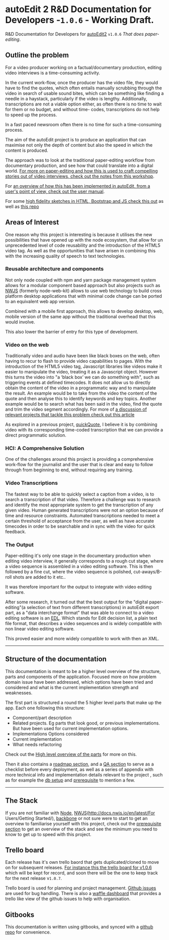 # autoEdit 2 R&D Documentation for Developers -`1.0.6` - Working Draft.

R&D Documentation for Developers for [autoEdit2](/www.autoEdit.io) `v1.0.6`  _That does paper-editing_.

## Outline the problem 
<!-- Outline the problem you are working on, why it is interesting andwhat the challenges are. -->  

For a video producer working on a factual/documentary production, editing video interviews is a time-consuming activity.

In the current work-flow, once the producer has the video file, they would have to find the quotes, which often entails manually scrubbing through the video in search of  usable sound bites, which can be something like finding a needle in a haystack, particularly if the video is lengthy. Additionally, transcriptions are not a viable option either, as often there is no time to wait for them or no budget, and without time- codes, transcriptions do not help to speed up the process.

In a fast paced newsroom often there is no time for such a time-consuming process.

The aim of the autoEdit project is to produce an application that can maximise not only the depth of content but also the speed in which the content is produced.

The approach was to look at the traditional paper-editing workflow from documentary production, and see how that could translate into a digital world. [For more on paper-editing and how this is used to craft compelling stories out of video interviews, check out the notes from this workshop](http://pietropassarelli.com/wip_london_july2016.html).

For [an overview of how this has been implemented in autoEdit, from a user's point of view, check out the user manual](https://pietropassarelli.gitbooks.io/autoedit2-user-manual/content).

For some [high fidelity sketches in HTML, Bootstrap and JS check this out](http://pietropassarelli.com/autoEdit_sketches/) as well as [this repo](https://github.com/pietrop/autoEdit_sketches)


## Areas of Interest

One reason why this project is interesting is because it utilises the new possibilities that have opened up with the node ecosystem, that allow for un unprecedented level of code reusability and the introduction of the HTML5 video tag. As well as the opportunities that have arisen in combining this with the increasing quality of speech to text technologies.

### Reusable architecture and components
Not only node coupled with npm and yarn package management system allows for a modular component based approach but also projects such as [NWJS][nwjs] (formerly node-web-kit) allows to use web technology to build cross platform desktop applications that with minimal code change can be ported to an equivalent web app version. 

Combined with a mobile first approach, this allows to develop desktop, web, mobile version of the same app without the traditional overhead that this would involve. 

This also lower the barrier of entry for this type of development.

### Video on the web
Traditionally video and audio have been like black boxes on the web, often having to recur to flash to provide video capabilities to pages. With the introduction of the HTML5 video tag, Javascript libraries like videos make it easier to manipulate the video, treating it as a Javascript object. However this turns the video into "a ‘black box’ we can do something with", such as triggering events at defined timecodes. It does not allow us to directly obtain the content of the video in a programmatic way and to manipulate the result. An example would be to take from the video the content of the quote and then analyse this to identify keywords and key topics. Another example would be to search what has been said in the video, find the quote and trim the video segment accordingly. For more of [a discussion of relevant projects that tackle this problem check out this article][beyonblackboxes]

As explored in a previous project, [quickQuote](http://pietropassarelli.com/quickQuote.html), I believe it is by combining video with its corresponding time-coded transcription that we can provide a direct programmatic solution.

### HCI: A Comprehensive Solution

One of the challenges around this project is providing a comprehensive work-flow for the journalist and the user that is clear and easy to follow through from beginning to end, without requiring any training.

###  Video Transcriptions
The fastest way to be able to quickly select a caption from a video, is to search a transcription of that video. Therefore a challenge was to research and identify the most appropriate system to get the transcription of any given video. Human generated transcriptions were not an option because of time and resource constraints. Automated transcriptions needed to meet a certain threshold of acceptance from the user, as well as have accurate timecodes in order to be searchable and in sync with the video for quick feedback.

###  The Output

Paper-editing it's only one stage in the documentary production when editing video interview, it generally corresponds to a rough cut stage, where a video sequence is assembled in a video editing software. This is then followed by a fine cut, where the video sequence is polished, cut-aways/B-roll shots are added to it etc..

It was therefore important for the output to integrate with video editing software.

After some research, it turned out that the best output for the "digital paper-editing"(a selection of text from different transcriptions) in autoEdit export part, as a "data interchange format" that was able to connect to a video editing software is an [EDL](/edl-format.md). Which stands for Edit decision list, a plain text file format, that describes a video sequences and is widely compatible with non linear video editing software.

This proved easier and more widely compatible to work with then an XML.

---

## Structure of the documentation

This documentation is meant to be a higher level overview of the structure, parts and components of the application. Focused more on how problem domain issue have been addressed, which options have been tried and considered and what is the current implementation strength and weaknesses. 

The first part is structured a round the 5 higher level parts that make up the app. Each one following this structure:

- Component/part description 
- Related projects. Eg parts that look good, or previous implementations. But have been used for current implementation options. 
- Implementations Options considered
- Current implementation 
- What needs refactoring 

Check out the [High level overview of the parts](/high-level-overview-of-the-parts.md) for more on this.

Then it also contains a [roadmap section](/roadmap.md), and a [QA section](/qa/qa-intro.md) to serve as a checklist before every deployment, as well as a series of appendix with more technical info and implementation details relevant to the project , such as for example the [db setup](/current-db-setup.md) and [prerequisite](/prerequisites.md) to mention a few.

---


## The Stack 

If you are not familiar with [Node](https://nodejs.org/en/), [NWJS](http://docs.nwjs.io/en/latest/For Users/Getting Started/), [backbone](http://backbonejs.org/) or not sure were to start to get an overview to familiarise yourself with this project, check out the [prerequisite section](/prerequisites.md) to get an overview of the stack and see the minimum you need to know to get up to speed with this project.


## Trello board

Each release has it's own trello baord that gets duplicated/cloned to move on for subsequent releases. [For instance this the trello board for v1.0.6](https://trello.com/b/8LP7y3EI/autoedit-v2-1-0-6-release-paperedit) which will be kept for record, and soon there will be the one to keep track for the next release v`1.0.7`.

Trello board is used for planning and project management. 
[Github issues][githubissues] are used for bug handling. There is also a [waffle dashboard](https://waffle.io/OpenNewsLabs/autoEdit_2) that provides a trello like view of the github issues to help with organisation.

## Gitbooks
This documentation is written using gitbooks, and synced with a [github repo](https://github.com/pietrop/autoEdit_2_documentation) for convenience.


[nwjs]: https://nwjs.io
[beyonblackboxes]: http://pietropassarelli.com/videoBox.html
[githubissues]: https://github.com/OpenNewsLabs/autoEdit_2/issues



